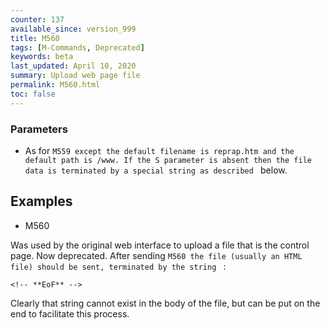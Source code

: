 ```yaml
---
counter: 137
available_since: version_999
title: M560
tags: [M-Commands, Deprecated] 
keywords: beta 
last_updated: April 10, 2020 
summary: Upload web page file 
permalink: M560.html
toc: false 
---
```



### Parameters

* As for ` M559 except the default filename is reprap.htm and the default path is /www. If the S parameter is absent then the file data is terminated by a special string as described  ` below.

## Examples

* M560

Was used by the original web interface to upload a file that is the control page. Now deprecated. After sending ` M560 the file (usually an HTML file) should be sent, terminated by the string  ` :

```
<!-- **EoF** -->
```

Clearly that string cannot exist in the body of the file, but can be put on the end to facilitate this process.


